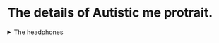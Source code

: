 # The details of Autistic me protrait.

<details>
<Summary>The headphones</Summary>
<br>
  
## The head phones 

My head phones are an important part of my daily attire to help me manage sensory overwhelmed cause by sound. These sounds includes load traffic sounds, murmur of conversation, yelling/shouting. I am not without them and if ever I am My stress levels increase making me less able to be pressent in the enivorment I am in. 

### Effect
- My focus drops
- Patients lessens
- Get more overwhelmed by other senses

To me my headphones are critical to my wellbeing and pracipation in society and I find having them on me to be truely benifical. 
</details>

